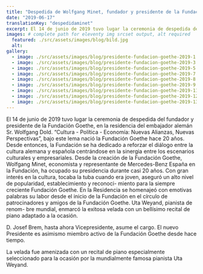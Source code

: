 ```yaml
---
title: "Despedida de Wolfgang Minet, fundador y presidente de la Fundación Goethe"
date: "2019-06-17"
translationKey: "despedidaminet"
excerpt: El 14 de junio de 2019 tuvo lugar la ceremonia de despedida del fundador y presidente de la Fundación Goethe
images: # complete path for eleventy img srcset output, alt required
  featured: ./src/assets/images/blog/bild.jpg
  alt:
gallery:
  - image: ./src/assets/images/blog/presidente-fundacion-goethe-2019-1.jpg
  - image: ./src/assets/images/blog/presidente-fundacion-goethe-2019-3.jpg
  - image: ./src/assets/images/blog/presidente-fundacion-goethe-2019-5.jpg
  - image: ./src/assets/images/blog/presidente-fundacion-goethe-2019-7.jpg
  - image: ./src/assets/images/blog/presidente-fundacion-goethe-2019-8.jpg
  - image: ./src/assets/images/blog/presidente-fundacion-goethe-2019-9.jpg
  - image: ./src/assets/images/blog/presidente-fundacion-goethe-2019-11.jpg
  - image: ./src/assets/images/blog/presidente-fundacion-goethe-2019-12.jpg
  - image: ./src/assets/images/blog/presidente-fundacion-goethe-2019-13.jpg
---
```


El 14 de junio de 2019 tuvo lugar la ceremonia de despedida del fundador y presidente de la Fundación Goethe, en la residencia del embajador alemán Sr. Wolfgang Dold. “Cultura - Política - Economía: Nuevas Alianzas, Nuevas Perspectivas”, bajo este lema nació la Fundación Goethe hace 20 años. Desde entonces, la Fundación se ha dedicado a reforzar el diálogo entre la cultura alemana y española centrándose en la sinergia entre los escenarios culturales y empresariales. Desde la creación de la Fundación Goethe, Wolfgang Minet, economista y representante de Mercedes-Benz España en la Fundación, ha ocupado su presidencia durante casi 20 años. Con gran interés en la cultura, tocaba la tuba cuando era joven, aseguró un alto nivel de popularidad, establecimiento y reconoci- miento para la siempre creciente Fundación Goethe. En la Residencia se homenajeó con emotivas palabras su labor desde el inicio de la Fundación en el círculo de patrocinadores y amigos de la Fundación Goethe. Uta Weyand, pianista de renom- bre mundial, enmarcó la exitosa velada con un bellísimo recital de piano adaptado a la ocasión.

D. Josef Brem, hasta ahora Vicepresidente, asume el cargo. El nuevo Presidente es asimismo miembro activo de la Fundación Goethe desde hace tiempo.

La velada fue amenizada con un recital de piano especialmente seleccionado para la ocasión por la mundialmente famosa pianista Uta Weyand.
